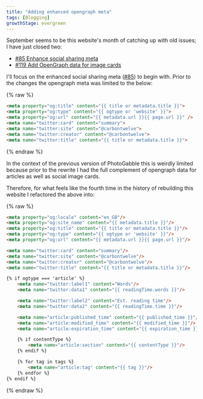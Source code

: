```yaml
---
title: "Adding enhanced opengraph meta"
tags: [Blogging]
growthStage: evergreen
---
```


September seems to be this website's month of catching up with old issues; I have just closed two:

- [#85 Enhance social sharing meta](https://github.com/photogabble/website/issues/85)
- [#119 Add OpenGraph data for image cards](https://github.com/photogabble/website/issues/119)

I'll focus on the enhanced social sharing meta ([#85](https://github.com/photogabble/website/issues/85)) to begin with. Prior to the changes the opengraph meta was limited to the below: 

{% raw %}
```html
<meta property="og:title" content="{{ title or metadata.title }}">
<meta property="og:type" content="{{ ogtype or 'website' }}">
<meta property="og:url" content="{{ metadata.url }}{{ page.url }}" />
<meta name="twitter:card" content="summary">
<meta name="twitter:site" content="@carbontwelve">
<meta name="twitter:creator" content="@carbontwelve">
<meta name="twitter:title" content="{{ title or metadata.title }}">
```
{% endraw %}

In the context of the previous version of PhotoGabble this is weirdly limited because prior to the rewrite I had the full complement of opengraph data for articles as well as social image cards.

Therefore, for what feels like the fourth time in the history of rebuilding this website I refactored the above into:

{% raw %}
```html
<meta property="og:locale" content="en_GB"/>
<meta property="og:site_name" content="{{ metadata.title }}"/>
<meta property="og:title" content="{{ title or metadata.title }}"/>
<meta property="og:type" content="{{ ogtype or 'website' }}"/>
<meta property="og:url" content="{{ metadata.url }}{{ page.url }}"/>

<meta name="twitter:card" content="summary"/>
<meta name="twitter:site" content="@carbontwelve"/>
<meta name="twitter:creator" content="@carbontwelve"/>
<meta name="twitter:title" content="{{ title or metadata.title }}"/>

{% if ogtype === 'article' %}
    <meta name="twitter:label1" content="Words"/>
    <meta name="twitter:data1" content="{{ readingTime.words }}"/>

    <meta name="twitter:label2" content="Est. reading time"/>
    <meta name="twitter:data2" content="{{ readingTime.time }}"/>

    <meta name="article:published_time" content="{{ published_time }}"/>
    <meta name="article:modified_time" content="{{ modified_time }}"/>
    <meta name="article:expiration_time" content="{{ expiration_time }}"/>

    {% if contentType %}
        <meta name="article:section" content="{{ contentType }}"/>
    {% endif %}

    {% for tag in tags %}
        <meta name="article:tag" content="{{ tag }}"/>
    {% endfor %}
{% endif %}
```
{% endraw %}

